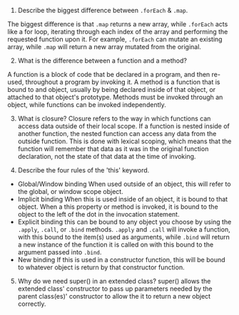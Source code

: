 1. Describe the biggest difference between `.forEach` & `.map`.

  The biggest difference is that `.map` returns a new array, while `.forEach`
  acts like a for loop, iterating through each index of the array and performing
  the requested function upon it.  For example, `.forEach` can mutate an
  existing array, while `.map` will return a new array mutated from the original.

2. What is the difference between a function and a method?

  A function is a block of code that be declared in a program, and then re-used,
  throughout a program by invoking it.  A method is a function that is bound to
  and object, usually by being declared inside of that object, or attached to
  that object's prototype.  Methods must be invoked through an object, while
  functions can be invoked independently.

3. What is closure?
  Closure refers to the way in which functions can access data outside of their
  local scope.  If a function is nested inside of another function, the nested
  function can access any data from the outside function.  This is done with
  lexical scoping, which means that the function will remember that data as it
  was in the original function declaration, not the state of that data at the
  time of invoking.

4. Describe the four rules of the 'this' keyword.
  * Global/Window binding
      When used outside of an object, this will refer to the global, or window
      scope object.
  * Implicit binding
      When this is used inside of an object, it is bound to that object.  When
      a this property or method is invoked, it is bound to the object to the
      left of the dot in the invocation statement.
  * Explicit binding
      this can be bound to any object you choose by using the `.apply`, `.call`,
      or `.bind` methods.  `.apply` and `.call` will invoke a function, with this
      bound to the item(s) used as arguments, while `.bind` will return a new
      instance of the function it is called on with this bound to the argument
      passed into `.bind`.
  * New binding
      If this is used in a constructor function, this will be bound to whatever
      object is return by that constructor function.

5. Why do we need super() in an extended class?
  super() allows the extended class' constructor to pass up parameters needed by
  the parent class(es)' constructor to allow the it to return a new object
  correctly.
